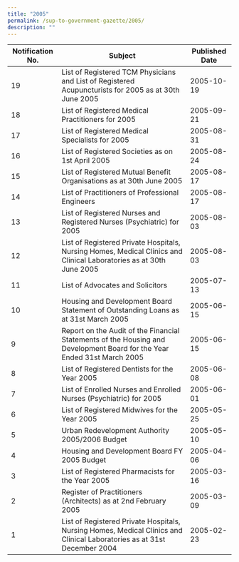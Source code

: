```yaml
---
title: "2005"
permalink: /sup-to-government-gazette/2005/
description: ""
---
```

|Notification No.|Subject|Published Date|
|---|---|---|
|19|List of Registered TCM Physicians and List of Registered Acupuncturists for 2005 as at 30th June 2005|2005-10-19|
|18|List of Registered Medical Practitioners for 2005|2005-09-21|
|17|List of Registered Medical Specialists for 2005|2005-08-31|
|16|List of Registered Societies as on 1st April 2005|2005-08-24|
|15|List of Registered Mutual Benefit Organisations as at 30th June 2005|2005-08-17|
|14|List of Practitioners of Professional Engineers|2005-08-17|
|13|List of Registered Nurses and Registered Nurses (Psychiatric) for 2005|2005-08-03|
|12|List of Registered Private Hospitals, Nursing Homes, Medical Clinics and Clinical Laboratories as at 30th June 2005|2005-08-03|
|11|List of Advocates and Solicitors|2005-07-13|
|10|Housing and Development Board Statement of Outstanding Loans as at 31st March 2005|2005-06-15|
|9|Report on the Audit of the Financial Statements of the Housing and Development Board for the Year Ended 31st March 2005|2005-06-15|
|8|List of Registered Dentists for the Year 2005|2005-06-08|
|7|List of Enrolled Nurses and Enrolled Nurses (Psychiatric) for 2005|2005-06-01|
|6|List of Registered Midwives for the Year 2005|2005-05-25|
|5|Urban Redevelopment Authority 2005/2006 Budget|2005-05-10|
|4|Housing and Development Board FY 2005 Budget|2005-04-06|
|3|List of Registered Pharmacists for the Year 2005|2005-03-16|
|2|Register of Practitioners (Architects) as at 2nd February 2005|2005-03-09|
|1|List of Registered Private Hospitals, Nursing Homes, Medical Clinics and Clinical Laboratories as at 31st December 2004|2005-02-23|